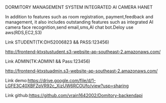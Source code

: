 DORMITORY MANAGEMENT SYSTEM INTEGRATED AI CAMERA HANET 

In addition to features such as room registration, payment,feedback and management, it also includes outstanding features such as  integrated AI camera face recognition,send email,sms,AI chat bot.Deloy use aws(RDS,EC2,S3) 



Link STUDENT(TK:DH52006823 && PASS:123456)

http://frontend-ktxstustudent.s3-website-ap-southeast-2.amazonaws.com/

Link ADMIN(TK:ADMIN1 && Pass:123456)

http://frontend-ktxstuadmin.s3-website-ap-southeast-2.amazonaws.com/

Link demo:https://drive.google.com/file/d/1-LGFE3C40XBFZpVR92c_XizUW6RCOUfo/view?usp=sharing

Link github:https://github.com/vrain1642002/Domitory-backendapi
